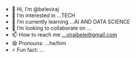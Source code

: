 - 👋 Hi, I’m @beleviraj
- 👀 I’m interested in ...TECH
- 🌱 I’m currently learning ...AI AND DATA SCIENCE
- 💞️ I’m looking to collaborate on ...
- 📫 How to reach me ...virajbele@gmail.com
- 😄 Pronouns: ...he/him
- ⚡ Fun fact: ...

<!---
beleviraj/beleviraj is a ✨ special ✨ repository because its `README.md` (this file) appears on your GitHub profile.
You can click the Preview link to take a look at your changes.
--->
